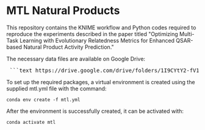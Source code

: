 # MTL Natural Products

This repository contains the KNIME workflow and Python codes required to reproduce the experiments described in the paper titled "Optimizing Multi-Task Learning with Evolutionary Relatedness Metrics for Enhanced QSAR-based Natural Product Activity Prediction."

The necessary data files are available on Google Drive:

<pre> ```text https://drive.google.com/drive/folders/1I9CYtY2-fV14F_X3uQvO4BNXKCwu8szG?usp=sharing ``` </pre>

To set up the required packages, a virtual environment is created using the supplied mtl.yml file with the command:

```conda env create -f mtl.yml```

After the environment is successfully created, it can be activated with:

```conda activate mtl```
